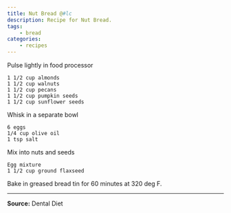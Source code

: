 ```yaml
---
title: Nut Bread @#lc
description: Recipe for Nut Bread.
tags:
    - bread
categories:
    - recipes
---
```


Pulse lightly in food processor

```
1 1/2 cup almonds
1 1/2 cup walnuts
1 1/2 cup pecans
1 1/2 cup pumpkin seeds
1 1/2 cup sunflower seeds
```

Whisk in a separate bowl

```
6 eggs
1/4 cup olive oil
1 tsp salt
```

Mix into nuts and seeds

```
Egg mixture
1 1/2 cup ground flaxseed
```

Bake in greased bread tin for 60 minutes at 320 deg F.

---

**Source:** Dental Diet
